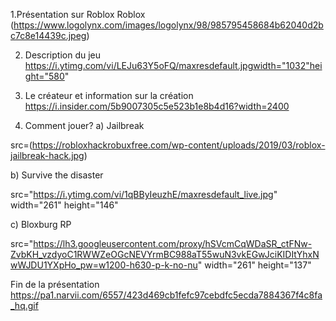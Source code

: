 1.Présentation sur Roblox 
  Roblox (https://www.logolynx.com/images/logolynx/98/985795458684b62040d2bc7c8e14439c.jpeg)
   
  
  
2. Description du jeu
 https://i.ytimg.com/vi/LEJu63Y5oFQ/maxresdefault.jpgwidth="1032"height="580"
 
   

3. Le créateur et information sur la création​
  https://i.insider.com/5b9007305c5e523b1e8b4d16?width=2400
  
 
4. Comment jouer?
  a) Jailbreak
  
  src=(https://robloxhackrobuxfree.com/wp-content/uploads/2019/03/roblox-jailbreak-hack.jpg)
  
  
  b) Survive the disaster
  
  src="https://i.ytimg.com/vi/1qBByIeuzhE/maxresdefault_live.jpg" width="261" height="146"
  
  
  c) Bloxburg RP
  
 
 src="https://lh3.googleusercontent.com/proxy/hSVcmCqWDaSR_ctFNw-ZvbKH_vzdyoC1RWWZeOGcNEVYrmBC988aT55wuN3vkEGwJciKIDItYhxNwWJDU1YXpHo_pw=w1200-h630-p-k-no-nu" width="261" height="137"
  
 
  
Fin de la présentation
https://pa1.narvii.com/6557/423d469cb1fefc97cebdfc5ecda7884367f4c8fa_hq.gif
